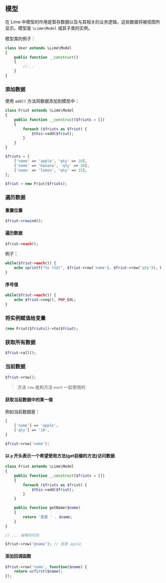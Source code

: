 ## 模型

在 Lime 中模型的作用是暂存数据以及与其相关的业务逻辑，这些数据将被视图所显示。模型是 `\Lime\Model` 或其子类的实例。

模型类的例子：

```php
class User extends \Lime\Model
{
    public function __construct()
    {
        //...
    }
}
```

### 添加数据

使用 `add()` 方法将数据添加到模型中：

```php
class Friut extends \Lime\Model
{
    public function __construct($friuts = [])
    {
        foreach ($friuts as $friut) {
            $this->add($friut);
        }
    }
}
```

```php
$friuts = [
    ['name' => 'apple', 'qty' => 10],
    ['name' => 'banana', 'qty' => 20],
    ['name' => 'lemon', 'qty' => 15],
];

$friut = new Friut($friuts);
```

### 遍历数据

#### 重置位置

```php
$friut->rewind();
```

#### 遍历数据

```php
$friut->each();
```

例子：

```php
while($friut->each()) {
    echo sprintf("%s (%d)", $friut->row('name'), $friut->row('qty')), PHP_EOL;
}
```

#### 序号值

```php
while($friut->each()) {
    echo $friut->seq(), PHP_EOL;
}
```

### 将实例赋值给变量

```php
(new Friut($friuts))->to($friut);
```

### 获取所有数据

```php
$friut->all();
```

### 当前数据

```php
$friut->row();
```

> 方法 `row` 是和方法 `each` 一起使用的

#### 获取当前数据中的某一值

例如当前数据是：

```php
[
    ['name'] => 'apple',
    ['qty'] => '10',
]
```

```php
$friut->row('name');
```

#### 以 `@` 开头表示一个希望使用方法(get前缀的方法)访问数据

```php
class Friut extends \Lime\Model
{
    public function __construct($friuts = [])
    {
        foreach ($friuts as $friut) {
            $this->add($friut);
        }
    }

    public function getName($name)
    {
        return '我是 ' . $name;
    }
}

// ... 省略的代码

$friut->row('@name'); // 我是 apple
```

#### 添加回调函数

```php
$friut->row('name', function($name) {
    return ucfirst($name);
});
```